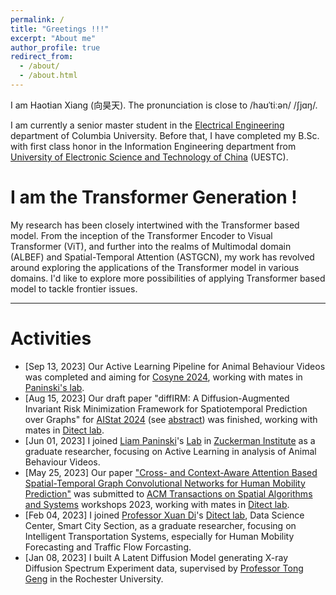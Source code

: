 ```yaml
---
permalink: /
title: "Greetings !!!"
excerpt: "About me"
author_profile: true
redirect_from: 
  - /about/
  - /about.html
---
```


I am Haotian Xiang (向昊天). The pronunciation is close to /haʊˈtiːən/ /ʃjɑŋ/. 

I am currently a senior master student in the [Electrical Engineering](https://www.ee.columbia.edu/ee-research) department of Columbia University. Before that, I have completed my B.Sc. with first class honor in the Information Engineering department from [University of Electronic Science and Technology of China](https://en.uestc.edu.cn/) (UESTC).

I am the Transformer Generation !
======
My research has been closely intertwined with the Transformer based model. From the inception of the Transformer Encoder to Visual Transformer (ViT), and further into the realms of Multimodal domain (ALBEF) and Spatial-Temporal Attention (ASTGCN), my work has revolved around exploring the applications of the Transformer model in various domains. I'd like to explore more possibilities of applying Transformer based model to tackle frontier issues.

-----

Activities
=========

* [Sep 13, 2023] Our Active Learning Pipeline for Animal Behaviour Videos was completed and aiming for [Cosyne 2024](https://www.cosyne.org/), working with mates in [Paninski's lab](https://zuckermaninstitute.columbia.edu/liam-paninski-phd).
* [Aug 15, 2023] Our draft paper "diffIRM: A Diffusion-Augmented Invariant Risk Minimization Framework for Spatiotemporal Prediction over Graphs" for [AIStat 2024](http://aistats.org/aistats2024/) (see [abstract](https://haotianxiangsti.github.io/haotianxiang.github.io/files/Abstract_for_AIStat_2024.pdf)) was finished, working with mates in [Ditect lab](https://sharondi-columbia.wixsite.com/ditectlab/home-1).
* [Jun 01, 2023] I joined [Liam Paninski](http://www.stat.columbia.edu/~liam/)'s [Lab](https://zuckermaninstitute.columbia.edu/liam-paninski-phd) in [Zuckerman Institute](https://zuckermaninstitute.columbia.edu/) as a graduate researcher, focusing on Active Learning in analysis of Animal Behaviour Videos. 
* [May 25, 2023] Our paper ["Cross- and Context-Aware Attention Based Spatial-Temporal Graph Convolutional Networks for Human Mobility Prediction"](https://haotianxiangsti.github.io/haotianxiang.github.io/files/TSAS2023.pdf) was submitted to [ACM Transactions on Spatial Algorithms and Systems](https://dl.acm.org/journal/tsas) workshops 2023, working with mates in [Ditect lab](https://sharondi-columbia.wixsite.com/ditectlab/home-1). 
* [Feb 04, 2023] I joined [Professor Xuan Di](https://www.civil.columbia.edu/content/xuan-sharon-di)'s [Ditect lab](https://sharondi-columbia.wixsite.com/ditectlab/home-1), Data Science Center, Smart City Section, as a graduate researcher, focusing on Intelligent Transportation Systems, especially for Human Mobility Forecasting and Traffic Flow Forcasting.  
* [Jan 08, 2023] I built A Latent Diffusion Model generating X-ray Diffusion Spectrum Experiment data, supervised by [Professor Tong Geng](https://www.tonytgeng.com/) in the Rochester University.

